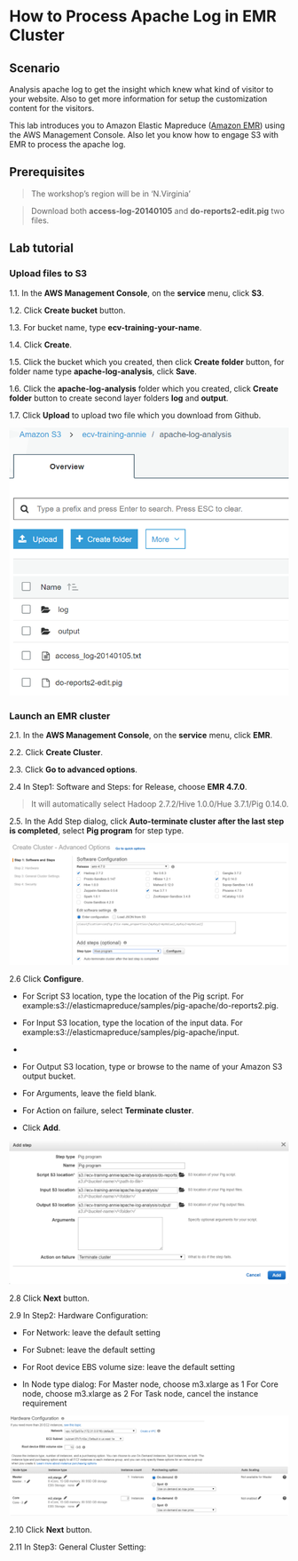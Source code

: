 # How to Process Apache Log in EMR Cluster

## Scenario
Analysis apache log to get the insight which knew what kind of visitor to your website. Also to get more information for setup the customization content for the visitors.

This lab introduces you to Amazon Elastic Mapreduce ([Amazon EMR](https://aws.amazon.com/emr/)) using the AWS Management Console. Also let you know how to engage S3 with EMR to process the apache log.


## Prerequisites
>The workshop’s region will be in ‘N.Virginia’

>Download both **access-log-20140105** and **do-reports2-edit.pig** two files.

## Lab tutorial
### Upload files to S3
1.1. 	In the **AWS Management Console**, on the **service** menu, click **S3**.

1.2. 	Click **Create bucket** button.

1.3. 	For bucket name, type **ecv-training-your-name**.

1.4.    Click **Create**.

1.5.    Click the bucket which you created, then click **Create folder** button, for folder name type **apache-log-analysis**, click **Save**.

1.6.    Click the **apache-log-analysis** folder which you created, click **Create folder** button to create second layer folders **log** and **output**.

1.7.    Click **Upload** to upload two file which you download from Github.

![1.png](/images/1.png)

### Launch an EMR cluster
2.1. 	In the **AWS Management Console**, on the **service** menu, click **EMR**.

2.2. 	Click **Create Cluster**.

2.3. 	Click **Go to advanced options**.

2.4 	In Step1: Software and Steps: for Release, choose **EMR 4.7.0**.

>It will automatically select Hadoop 2.7.2/Hive 1.0.0/Hue 3.7.1/Pig 0.14.0.

2.5. 	In the Add Step dialog, click **Auto-terminate cluster after the last step is completed**, select **Pig program** for step type.

![2.png](/images/2.png)

2.6 	Click **Configure**.
* For Script S3 location, type the location of the Pig script. For example:s3://elasticmapreduce/samples/pig-apache/do-reports2.pig.

* For Input S3 location, type the location of the input data. For example:s3://elasticmapreduce/samples/pig-apache/input.
* 
* For Output S3 location, type or browse to the name of your Amazon S3 output bucket.
* For Arguments, leave the field blank. 

* For Action on failure, select **Terminate cluster**.

* Click **Add**.

![3.png](/images/3.png)

2.8 	Click **Next** button.

2.9 	In Step2: Hardware Configuration:
* For Network: leave the default setting

* For Subnet: leave the default setting

* For Root device EBS volume size: leave the default setting
* In Node type dialog:
    For Master node, choose m3.xlarge as 1
    For Core node, choose m3.xlarge as 2
    For Task node, cancel the instance requirement

![4.png](/images/4.png)

2.10    Click **Next** button.

2.11    In Step3: General Cluster Setting:
